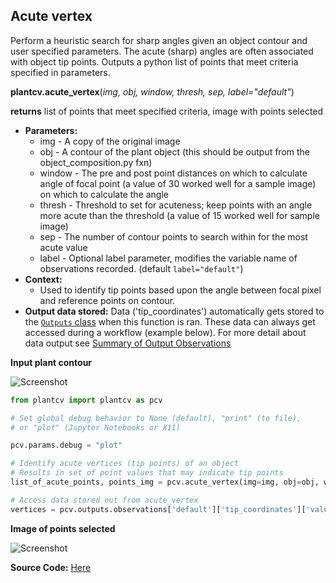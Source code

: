 ## Acute vertex

Perform a heuristic search for sharp angles given an object contour and user specified parameters. The acute (sharp)
angles are often associated with object tip points. Outputs a python list of points that meet criteria specified in parameters.

**plantcv.acute_vertex**(*img, obj, window, thresh, sep, label="default"*)

**returns** list of points that meet specified criteria, image with points selected

- **Parameters:**
    - img - A copy of the original image
    - obj - A contour of the plant object (this should be output from the object_composition.py fxn)
    - window - The pre and post point distances on which to calculate angle of focal point (a value of 30 worked well for a sample image) on which to calculate the angle
    - thresh - Threshold to set for acuteness; keep points with an angle more acute than the threshold (a value of 15 worked well for sample image)
    - sep - The number of contour points to search within for the most acute value
    - label - Optional label parameter, modifies the variable name of observations recorded. (default `label="default"`)
- **Context:**
    - Used to identify tip points based upon the angle between focal pixel and reference points on contour. 
- **Output data stored:** Data ('tip_coordinates') automatically gets stored to the [`Outputs` class](outputs.md) when this function is ran. 
    These data can always get accessed during a workflow (example below). For more detail about data output see [Summary of Output Observations](output_measurements.md#summary-of-output-observations)
    
**Input plant contour**

![Screenshot](img/documentation_images/acute_vertex/av_example_image.jpg)

```python
from plantcv import plantcv as pcv

# Set global debug behavior to None (default), "print" (to file), 
# or "plot" (Jupyter Notebooks or X11)

pcv.params.debug = "plot"

# Identify acute vertices (tip points) of an object
# Results in set of point values that may indicate tip points
list_of_acute_points, points_img = pcv.acute_vertex(img=img, obj=obj, window=30, thresh=15, sep=100, label="default")

# Access data stored out from acute_vertex
vertices = pcv.outputs.observations['default']['tip_coordinates']['value']

```

**Image of points selected**

![Screenshot](img/documentation_images/acute_vertex/av_output.jpg)

**Source Code:** [Here](https://github.com/danforthcenter/plantcv/blob/main/plantcv/plantcv/acute_vertex.py)
